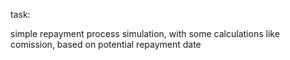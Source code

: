 task:

simple repayment process simulation, with some calculations like comission, based on potential repayment date

